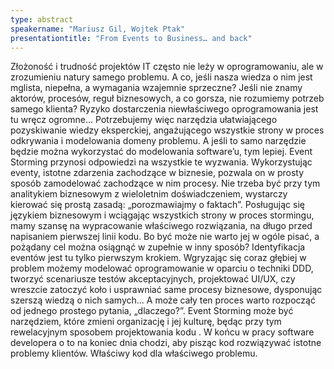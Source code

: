 ```yaml
---
type: abstract
speakername: "Mariusz Gil, Wojtek Ptak"
presentationtitle: "From Events to Business… and back"
---
```

Złożoność i trudność projektów IT często nie leży w oprogramowaniu, ale w zrozumieniu natury samego problemu. A co, jeśli nasza wiedza o nim jest mglista, niepełna, a wymagania wzajemnie sprzeczne? Jeśli nie znamy aktorów, procesów, reguł biznesowych, a co gorsza, nie rozumiemy potrzeb samego klienta? Ryzyko dostarczenia niewłaściwego oprogramowania jest tu wręcz ogromne… Potrzebujemy więc narzędzia ułatwiającego pozyskiwanie wiedzy eksperckiej, angażującego wszystkie strony w proces odkrywania i modelowania domeny problemu. A jeśli to samo narzędzie będzie można wykorzystać do modelowania software’u, tym lepiej. Event Storming przynosi odpowiedzi na wszystkie te wyzwania. Wykorzystując eventy, istotne zdarzenia zachodzące w biznesie, pozwala on w prosty sposób zamodelować zachodzące w nim procesy. Nie trzeba być przy tym analitykiem biznesowym z wieloletnim doświadczeniem, wystarczy kierować się prostą zasadą: „porozmawiajmy o faktach”. Posługując się językiem biznesowym i wciągając wszystkich strony w proces stormingu, mamy szansę na wypracowanie właściwego rozwiązania, na długo przed napisaniem pierwszej linii kodu. Bo być może nie warto jej w ogóle pisać, a pożądany cel można osiągnąć w zupełnie w inny sposób? Identyfikacja eventów jest tu tylko pierwszym krokiem. Wgryzając się coraz głębiej w problem możemy modelować oprogramowanie w oparciu o techniki DDD, tworzyć scenariusze testów akceptacyjnych, projektować UI/UX, czy wreszcie zatoczyć koło i usprawniać same procesy biznesowe, dysponując szerszą wiedzą o nich samych… A może cały ten proces warto rozpocząć od jednego prostego pytania, „dlaczego?”. Event Storming może być narzędziem, które zmieni organizację i jej kulturę, będąc przy tym rewelacyjnym sposobem projektowania kodu . W końcu w pracy software developera o to na koniec dnia chodzi, aby pisząc kod rozwiązywać istotne problemy klientów. Właściwy kod dla właściwego problemu.
